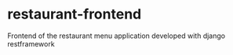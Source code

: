# restaurant-frontend
Frontend of the restaurant menu application developed with django restframework
